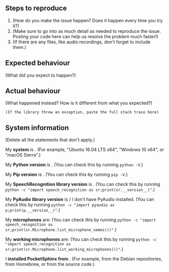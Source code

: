 Steps to reproduce
------------------

1. (How do you make the issue happen? Does it happen every time you try it?)
2. (Make sure to go into as much detail as needed to reproduce the issue. Posting your code here can help us resolve the problem much faster!)
3. (If there are any files, like audio recordings, don't forget to include them.)

Expected behaviour
------------------

(What did you expect to happen?)

Actual behaviour
----------------

(What happened instead? How is it different from what you expected?)

```
(If the library threw an exception, paste the full stack trace here)
```

System information
------------------

(Delete all the statements that don't apply.)

My **system** is <INSERT SYSTEM HERE>. (For example, "Ubuntu 16.04 LTS x64", "Windows 10 x64", or "macOS Sierra".)

My **Python version** is <INSERT VERSION HERE>. (You can check this by running `python -V`.)

My **Pip version** is <INSERT VERSION HERE>. (You can check this by running `pip -V`.)

My **SpeechRecognition library version** is <INSERT VERSION HERE>. (You can check this by running `python -c "import speech_recognition as sr;print(sr.__version__)"`.)

My **PyAudio library version** is <INSERT VERSION HERE> / I don't have PyAudio installed. (You can check this by running `python -c "import pyaudio as p;print(p.__version__)"`.)

My **microphones** are: (You can check this by running `python -c "import speech_recognition as sr;print(sr.Microphone.list_microphone_names())"`.)

My **working microphones** are: (You can check this by running `python -c "import speech_recognition as sr;print(sr.Microphone.list_working_microphones())"`.)

I **installed PocketSphinx from** <INSERT SOURCE HERE>. (For example, from the Debian repositories, from Homebrew, or from the source code.)